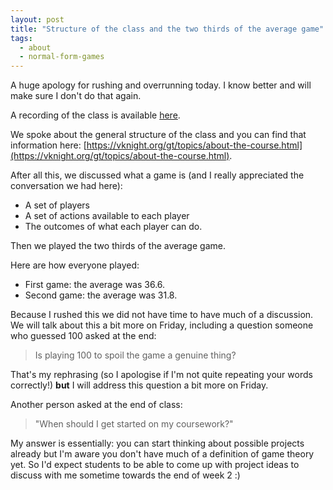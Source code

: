 ```yaml
---
layout: post
title: "Structure of the class and the two thirds of the average game"
tags:
  - about
  - normal-form-games
---
```


A huge apology for rushing and overrunning today. I know better and will make
sure I don't do that again.

A recording of the class is available [here](https://cardiff.cloud.panopto.eu/Panopto/Pages/Viewer.aspx?id=bacbeea1-30f0-4158-acd5-b26d01089628).

We spoke about the general structure of the class and you can find that
information here: [https://vknight.org/gt/topics/about-the-course.html](https://vknight.org/gt/topics/about-the-course.html).

After all this, we discussed what a game is (and I really appreciated the
conversation we had here):

- A set of players
- A set of actions available to each player
- The outcomes of what each player can do.

Then we played the two thirds of the average game.

Here are how everyone played:

- First game: the average was 36.6.
- Second game: the average was 31.8.

Because I rushed this we did not have time to have much of a discussion. We will
talk about this a bit more on Friday, including a question someone who guessed
100 asked at the end:

> Is playing 100 to spoil the game a genuine thing?

That's my rephrasing (so I apologise if I'm not quite repeating your words
correctly!) **but** I will address this question a bit more on Friday.

Another person asked at the end of class:

> "When should I get started on my coursework?"

My answer is essentially: you can start thinking about possible projects already
but I'm aware you don't have much of a definition of game theory yet. So I'd
expect students to be able to come up with project ideas to discuss with me
sometime towards the end of week 2 :)
